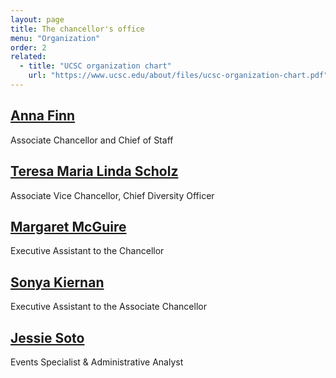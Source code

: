 ```yaml
---
layout: page
title: The chancellor's office
menu: "Organization"
order: 2
related:
  - title: "UCSC organization chart"
    url: "https://www.ucsc.edu/about/files/ucsc-organization-chart.pdf"
---
```


## [Anna Finn](https://campusdirectory.ucsc.edu/detail.php?type=people&uid=annaf)
Associate Chancellor and Chief of Staff

## [Teresa Maria Linda Scholz](https://campusdirectory.ucsc.edu/detail.php?type=people&uid=tscholz)
Associate Vice Chancellor, Chief Diversity Officer
 
## [Margaret McGuire](https://campusdirectory.ucsc.edu/detail.php?type=people&uid=mcguire)
Executive Assistant to the Chancellor

## [Sonya Kiernan](https://campusdirectory.ucsc.edu/detail.php?type=people&uid=kiernan)
Executive Assistant to the Associate Chancellor

## [Jessie Soto](https://campusdirectory.ucsc.edu/detail.php?type=people&uid=jdsoto)
Events Specialist & Administrative Analyst
